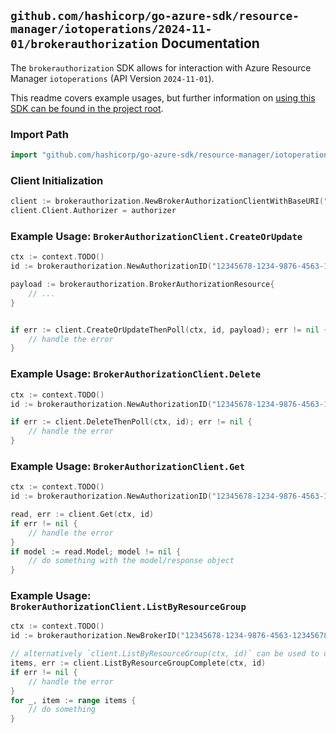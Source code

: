 
## `github.com/hashicorp/go-azure-sdk/resource-manager/iotoperations/2024-11-01/brokerauthorization` Documentation

The `brokerauthorization` SDK allows for interaction with Azure Resource Manager `iotoperations` (API Version `2024-11-01`).

This readme covers example usages, but further information on [using this SDK can be found in the project root](https://github.com/hashicorp/go-azure-sdk/tree/main/docs).

### Import Path

```go
import "github.com/hashicorp/go-azure-sdk/resource-manager/iotoperations/2024-11-01/brokerauthorization"
```


### Client Initialization

```go
client := brokerauthorization.NewBrokerAuthorizationClientWithBaseURI("https://management.azure.com")
client.Client.Authorizer = authorizer
```


### Example Usage: `BrokerAuthorizationClient.CreateOrUpdate`

```go
ctx := context.TODO()
id := brokerauthorization.NewAuthorizationID("12345678-1234-9876-4563-123456789012", "example-resource-group", "instanceName", "brokerName", "authorizationName")

payload := brokerauthorization.BrokerAuthorizationResource{
	// ...
}


if err := client.CreateOrUpdateThenPoll(ctx, id, payload); err != nil {
	// handle the error
}
```


### Example Usage: `BrokerAuthorizationClient.Delete`

```go
ctx := context.TODO()
id := brokerauthorization.NewAuthorizationID("12345678-1234-9876-4563-123456789012", "example-resource-group", "instanceName", "brokerName", "authorizationName")

if err := client.DeleteThenPoll(ctx, id); err != nil {
	// handle the error
}
```


### Example Usage: `BrokerAuthorizationClient.Get`

```go
ctx := context.TODO()
id := brokerauthorization.NewAuthorizationID("12345678-1234-9876-4563-123456789012", "example-resource-group", "instanceName", "brokerName", "authorizationName")

read, err := client.Get(ctx, id)
if err != nil {
	// handle the error
}
if model := read.Model; model != nil {
	// do something with the model/response object
}
```


### Example Usage: `BrokerAuthorizationClient.ListByResourceGroup`

```go
ctx := context.TODO()
id := brokerauthorization.NewBrokerID("12345678-1234-9876-4563-123456789012", "example-resource-group", "instanceName", "brokerName")

// alternatively `client.ListByResourceGroup(ctx, id)` can be used to do batched pagination
items, err := client.ListByResourceGroupComplete(ctx, id)
if err != nil {
	// handle the error
}
for _, item := range items {
	// do something
}
```
